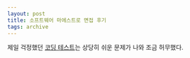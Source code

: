 ```yaml
---
layout: post
title: 소프트웨어 마에스트로 면접 후기
tags: archive
---
```


제일 걱정했던 [코딩 테스트](http://gist.github.com/2982479)는 상당히 쉬운 문제가 나와 조금 허무했다.
